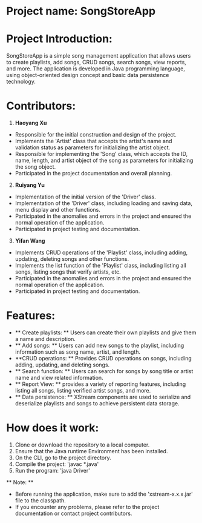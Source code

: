 # Project name: SongStoreApp

# Project Introduction: 
SongStoreApp is a simple song management application that allows users to create playlists, add songs, CRUD songs, search songs, view reports, and more. The application is developed in Java programming language, using object-oriented design concept and basic data persistence technology.

# Contributors: 

1. **Haoyang Xu**
- Responsible for the initial construction and design of the project.
- Implements the 'Artist' class that accepts the artist's name and validation status as parameters for initializing the artist object.
- Responsible for implementing the 'Song' class, which accepts the ID, name, length, and artist object of the song as parameters for initializing the song object.
- Participated in the project documentation and overall planning.

2. **Ruiyang Yu**
- Implementation of the initial version of the 'Driver' class.
- Implementation of the 'Driver' class, including loading and saving data, menu display and other functions.
- Participated in the anomalies and errors in the project and ensured the normal operation of the application.
- Participated in project testing and documentation.

3. **Yifan Wang**
- Implements CRUD operations of the 'Playlist' class, including adding, updating, deleting songs and other functions.
- Implements the list function of the 'Playlist' class, including listing all songs, listing songs that verify artists, etc.
- Participated in the anomalies and errors in the project and ensured the normal operation of the application.
- Participated in project testing and documentation.

# Features: 
- ** Create playlists: ** Users can create their own playlists and give them a name and description.
- ** Add songs: ** Users can add new songs to the playlist, including information such as song name, artist, and length.
- **CRUD operations: ** Provides CRUD operations on songs, including adding, updating, and deleting songs.
- ** Search function: ** Users can search for songs by song title or artist name and view related information.
- ** Report View: ** provides a variety of reporting features, including listing all songs, listing verified artist songs, and more.
- ** Data persistence: ** XStream components are used to serialize and deserialize playlists and songs to achieve persistent data storage.

# How does it work: 
1. Clone or download the repository to a local computer.
2. Ensure that the Java runtime Environment has been installed.
3. On the CLI, go to the project directory.
4. Compile the project: 'javac *.java'
5. Run the program: 'java Driver'

** Note: **
- Before running the application, make sure to add the 'xstream-x.x.x.jar' file to the classpath.
- If you encounter any problems, please refer to the project documentation or contact project contributors.
